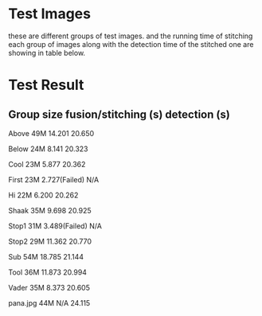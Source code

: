 # Test Images
these are different groups of test images. and the running time of 
stitching each group of images along with the detection time of the
stitched one are showing in table below.

# Test Result

Group       size       fusion/stitching (s)        detection (s)
----------------------------------------------------------------
Above       49M             14.201                      20.650

Below       24M             8.141                       20.323

Cool        23M             5.877                       20.362

First       23M             2.727(Failed)               N/A

Hi          22M             6.200                       20.262

Shaak       35M             9.698                       20.925

Stop1       31M             3.489(Failed)               N/A

Stop2       29M             11.362                      20.770

Sub         54M             18.785                      21.144

Tool        36M             11.873                      20.994

Vader       35M             8.373                       20.605

pana.jpg    44M             N/A                         24.115
